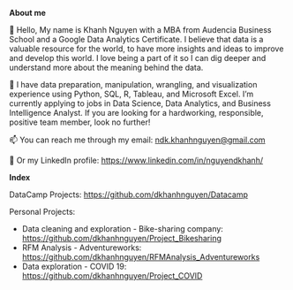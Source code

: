 **About me**

👋 Hello, My name is Khanh Nguyen with a MBA from Audencia Business School and a Google Data Analytics Certificate. I believe that data is a valuable resource for the world, to have more insights and ideas to improve and develop this world. I love being a part of it so I can dig deeper and understand more about the meaning behind the data.

👀 I have data preparation, manipulation, wrangling, and visualization experience using Python, SQL, R, Tableau, and Microsoft Excel. I’m currently applying to jobs in Data Science, Data Analytics, and Business Intelligence Analyst. If you are looking for a hardworking, responsible, positive team member, look no further!

📫 You can reach me through my email: ndk.khanhnguyen@gmail.com 

🔭 Or my LinkedIn profile: https://www.linkedin.com/in/nguyendkhanh/

**Index**

 DataCamp Projects: https://github.com/dkhanhnguyen/Datacamp

 Personal Projects:
  + Data cleaning and exploration - Bike-sharing company: https://github.com/dkhanhnguyen/Project_Bikesharing
  + RFM Analysis - Adventureworks: https://github.com/dkhanhnguyen/RFMAnalysis_Adventureworks
  + Data exploration - COVID 19: https://github.com/dkhanhnguyen/Project_COVID

